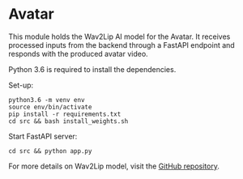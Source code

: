# Avatar

This module holds the Wav2Lip AI model for the Avatar. It receives processed inputs from the backend through a FastAPI endpoint and responds with the produced avatar video. 

Python 3.6 is required to install the dependencies.

Set-up:

    python3.6 -m venv env
    source env/bin/activate
    pip install -r requirements.txt
    cd src && bash install_weights.sh

Start FastAPI server:

    cd src && python app.py


For more details on Wav2Lip model, visit the
[GitHub repository](https://github.com/Rudrabha/Wav2Lip).